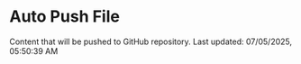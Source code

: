 # Auto Push File

Content that will be pushed to GitHub repository.
Last updated: 07/05/2025, 05:50:39 AM